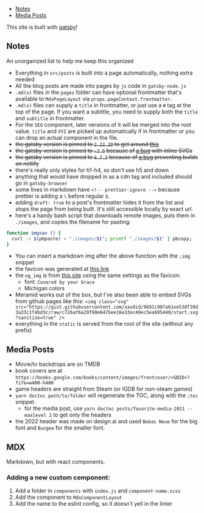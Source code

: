 - [Notes](#notes)
- [Media Posts](#media-posts)

This site is built with [gatsby](https://www.gatsbyjs.org/)!

## Notes

An unorganized list to help me keep this organized

- Everything in `src/posts` is built into a page automatically, nothing extra needed
- All the blog posts are made into pages by `js` code in `gatsby-node.js`
- `.md(x)` files in the `pages` folder can have optional frontmatter that's available to `MdxPageLayout` via `props.pageContext.frontmatter`.
- `.md(x)` files can supply a `title` in frontmatter, or just use a `#` tag at the top of the page. If you want a subtitle, you need to supply both the `title` and `subtitle` in frontmatter.
- For the `SEO` component, later versions of it will be merged into the root value. `title` and `XYZ` are picked up automatically if in frontmatter or you can drop an actual component in the file.
- ~~the gatsby version is pinned to `2.22.20` to get around [this](https://github.com/carbon-design-system/gatsby-theme-carbon/issues/873)~~
- ~~the gatsby version is pinned to `~3.6` because of [a bug](https://github.com/gatsbyjs/gatsby/issues/31878) with inline SVGs~~
- ~~the gatsby version is pinned to `4.7.2` because of [a bug](https://github.com/gatsbyjs/gatsby/issues/35055) preventing builds on netlify~~
- there's really only styles for h1-h4, so don't use h5 and down
- anything that would have dropped in as a cdn tag and included should go in `gatsby-browser`
- some lines in markdown have `<!-- prettier-ignore -->` because prettier is adding a `\` before regular `$`.
- adding `draft: true` to a post's frontmatter hides it from the list and stops the page from being built. It's still accessible locally by exact url.
- here's a handy bash script that downloads remote images, puts them in `./images`, and copies the filename for pasting:

```sh
function imgsav () {
  curl -s $(pbpaste) > "./images/$1"; printf "./images/$1" | pbcopy;
}
```

- You can insert a markdown img after the above function with the `;img` snippet
- the favicon was generated at [this link](https://favicon.io/favicon-generator/?t=DB&ff=Covered+By+Your+Grace&fs=110&fc=%23FFCB05&b=rounded&bc=%2300274C)
- the `og_img` is from [this site](https://logohub.io/#) using the same settings as the favicon:
  - font: `Covered by your Grace`
  - Michigan colors
- Meramid works out of the box, but I've also been able to embed SVGs from github pages like this: `<img class="svg" src="https://gist.githubusercontent.com/xavdid/9691c907a61ee538f39d3a33c1f4bd3c/raw/c726af6a29f60e647bee16e33ec49ec5ea695440/start.svg?sanitize=true" />`
- everything in the `static` is served from the root of the site (without any prefix)

## Media Posts

- Movie/tv backdrops are on TMDB
- book covers are at `https://books.google.com/books/content/images/frontcover/<GBID>?fife=w400-h400`
- game headers are straight from Steam (or IGDB for non-steam games)
- `yarn doctoc path/to/folder` will regenerate the TOC, along with the `;toc` snippet.
  - for the media post, use `yarn doctoc posts/favorite-media-2021 --maxlevel 2` to get only the headers
- the 2022 header was made on design.ai and used `Bebas Neue` for the big font and `Bungee` for the smaller font.

## MDX

Markdown, but with react components.

### Adding a new custom component:

1. Add a folder in `components` with `index.js` and `component-name.scss`
2. Add the component to `MdxComponentLayout`
3. Add the name to the eslint config, so it doesn't yell in the linter
